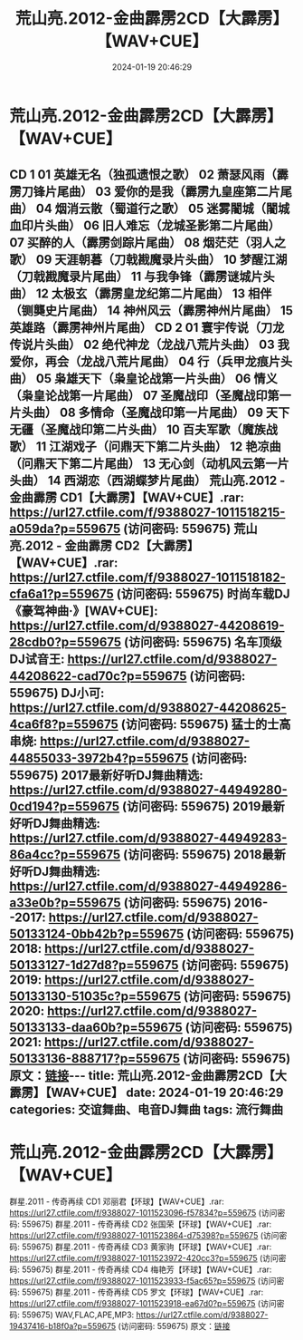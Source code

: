 ﻿---
title: 荒山亮.2012-金曲霹雳2CD【大霹雳】【WAV+CUE】
date: 2024-01-19 20:46:29
categories: 交谊舞曲、电音DJ舞曲
tags: 流行舞曲
---
# 荒山亮.2012-金曲霹雳2CD【大霹雳】【WAV+CUE】

CD 1
01 英雄无名（独孤遗恨之歌）
02 萧瑟风雨（霹雳刀锋片尾曲）
03 爱你的是我（霹雳九皇座第二片尾曲）
04 烟消云散（蜀道行之歌）
05 迷雾闍城（闍城血印片头曲）
06 旧人难忘（龙城圣影第二片尾曲）
07 买醉的人（霹雳剑踪片尾曲）
08 烟茫茫（羽人之歌）
09 天涯朝暮（刀戟戡魔录片头曲）
10 梦醒江湖（刀戟戡魔录片尾曲）
11 与我争锋（霹雳谜城片头曲）
12 太极玄（霹雳皇龙纪第二片尾曲）
13 相伴（铡龑史片尾曲）
14 神州风云（霹雳神州片尾曲）
15 英雄路（霹雳神州片尾曲）
CD 2
01 寰宇传说（刀龙传说片头曲）
02 绝代神龙（龙战八荒片头曲）
03 我爱你，再会（龙战八荒片尾曲）
04 行（兵甲龙痕片头曲）
05 枭雄天下（枭皇论战第一片头曲）
06 情义（枭皇论战第一片尾曲）
07 圣魔战印（圣魔战印第一片头曲）
08 多情命（圣魔战印第一片尾曲）
09 天下无疆（圣魔战印第二片头曲）
10 百夫军歌（魔族战歌）
11 江湖戏子（问鼎天下第二片头曲）
12 艳凉曲（问鼎天下第二片尾曲）
13 无心剑（动机风云第一片头曲）
14 西湖恋（西湖蝶梦片尾曲）
荒山亮.2012 - 金曲霹雳 CD1【大霹雳】【WAV+CUE】.rar: https://url27.ctfile.com/f/9388027-1011518215-a059da?p=559675
(访问密码: 559675)
荒山亮.2012 - 金曲霹雳 CD2【大霹雳】【WAV+CUE】.rar: https://url27.ctfile.com/f/9388027-1011518182-cfa6a1?p=559675
(访问密码: 559675)
时尚车载DJ《豪驾神曲·》[WAV+CUE]: https://url27.ctfile.com/d/9388027-44208619-28cdb0?p=559675
(访问密码: 559675)
名车顶级DJ试音王: https://url27.ctfile.com/d/9388027-44208622-cad70c?p=559675
(访问密码: 559675)
DJ小可: https://url27.ctfile.com/d/9388027-44208625-4ca6f8?p=559675
(访问密码: 559675)
猛士的士高串烧: https://url27.ctfile.com/d/9388027-44855033-3972b4?p=559675
(访问密码: 559675)
2017最新好听DJ舞曲精选: https://url27.ctfile.com/d/9388027-44949280-0cd194?p=559675
(访问密码: 559675)
2019最新好听DJ舞曲精选: https://url27.ctfile.com/d/9388027-44949283-86a4cc?p=559675
(访问密码: 559675)
2018最新好听DJ舞曲精选: https://url27.ctfile.com/d/9388027-44949286-a33e0b?p=559675
(访问密码: 559675)
2016--2017: https://url27.ctfile.com/d/9388027-50133124-0bb42b?p=559675
(访问密码: 559675)
2018: https://url27.ctfile.com/d/9388027-50133127-1d27d8?p=559675
(访问密码: 559675)
2019: https://url27.ctfile.com/d/9388027-50133130-51035c?p=559675
(访问密码: 559675)
2020: https://url27.ctfile.com/d/9388027-50133133-daa60b?p=559675
(访问密码: 559675)
2021: https://url27.ctfile.com/d/9388027-50133136-888717?p=559675
(访问密码: 559675)
原文：[链接](https://blog.sina.com.cn/s/blog_1647c7e760103148d.html)---
title: 荒山亮.2012-金曲霹雳2CD【大霹雳】【WAV+CUE】
date: 2024-01-19 20:46:29
categories: 交谊舞曲、电音DJ舞曲
tags: 流行舞曲
---
# 荒山亮.2012-金曲霹雳2CD【大霹雳】【WAV+CUE】

群星.2011 - 传奇再续 CD1 邓丽君【环球】【WAV+CUE】.rar: https://url27.ctfile.com/f/9388027-1011523096-f57834?p=559675
(访问密码: 559675)
群星.2011 - 传奇再续 CD2 张国荣【环球】【WAV+CUE】.rar: https://url27.ctfile.com/f/9388027-1011523864-d75398?p=559675
(访问密码: 559675)
群星.2011 - 传奇再续 CD3 黄家驹【环球】【WAV+CUE】.rar: https://url27.ctfile.com/f/9388027-1011523972-420cc3?p=559675
(访问密码: 559675)
群星.2011 - 传奇再续 CD4 梅艳芳【环球】【WAV+CUE】.rar: https://url27.ctfile.com/f/9388027-1011523933-f5ac65?p=559675
(访问密码: 559675)
群星.2011 - 传奇再续 CD5 罗文【环球】【WAV+CUE】.rar: https://url27.ctfile.com/f/9388027-1011523918-ea67d0?p=559675
(访问密码: 559675)
WAV,FLAC,APE,MP3: https://url27.ctfile.com/d/9388027-19437416-b18f0a?p=559675
(访问密码: 559675)
原文：[链接](https://blog.sina.com.cn/s/blog_1647c7e760103148d.html)